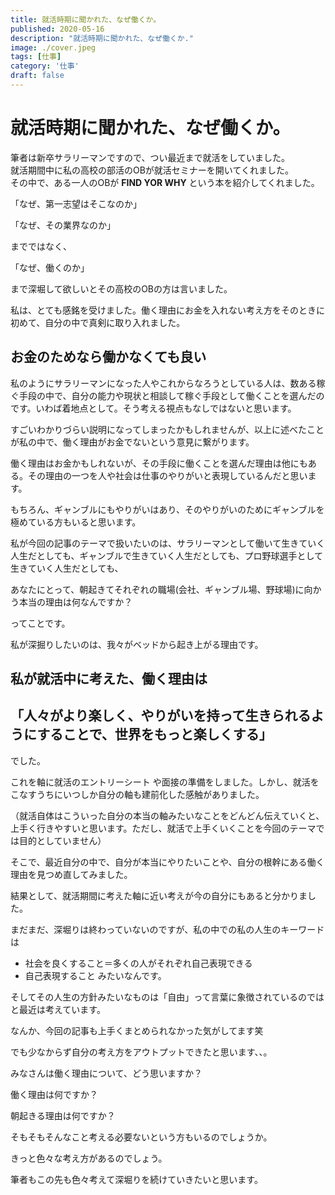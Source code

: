```yaml
---
title: 就活時期に聞かれた、なぜ働くか。 
published: 2020-05-16
description: "就活時期に聞かれた、なぜ働くか."
image: ./cover.jpeg
tags: [仕事]
category: '仕事'
draft: false
---
```

# 就活時期に聞かれた、なぜ働くか。

筆者は新卒サラリーマンですので、つい最近まで就活をしていました。\
就活期間中に私の高校の部活のOBが就活セミナーを開いてくれました。\
その中で、ある一人のOBが **FIND YOR WHY** という本を紹介してくれました。

「なぜ、第一志望はそこなのか」

「なぜ、その業界なのか」

までではなく、

「なぜ、働くのか」

まで深堀して欲しいとその高校のOBの方は言いました。

私は、とても感銘を受けました。働く理由にお金を入れない考え方をそのときに初めて、自分の中で真剣に取り入れました。

## お金のためなら働かなくても良い

私のようにサラリーマンになった人やこれからなろうとしている人は、数ある稼ぐ手段の中で、自分の能力や現状と相談して稼ぐ手段として働くことを選んだのです。いわば着地点として。そう考える視点もなしではないと思います。

すごいわかりづらい説明になってしまったかもしれませんが、以上に述べたことが私の中で、働く理由がお金でないという意見に繋がります。

働く理由はお金かもしれないが、その手段に働くことを選んだ理由は他にもある。その理由の一つを人や社会は仕事のやりがいと表現しているんだと思います。

もちろん、ギャンブルにもやりがいはあり、そのやりがいのためにギャンブルを極めている方もいると思います。

私が今回の記事のテーマで扱いたいのは、サラリーマンとして働いて生きていく人生だとしても、ギャンブルで生きていく人生だとしても、プロ野球選手として生きていく人生だとしても、

あなたにとって、朝起きてそれぞれの職場(会社、ギャンブル場、野球場)に向かう本当の理由は何なんですか？

ってことです。

私が深掘りしたいのは、我々がベッドから起き上がる理由です。

## 私が就活中に考えた、働く理由は
## 「人々がより楽しく、やりがいを持って生きられるようにすることで、世界をもっと楽しくする」

でした。

これを軸に就活のエントリーシート や面接の準備をしました。しかし、就活をこなすうちにいつしか自分の軸も建前化した感触がありました。

（就活自体はこういった自分の本当の軸みたいなことをどんどん伝えていくと、上手く行きやすいと思います。ただし、就活で上手くいくことを今回のテーマでは目的としていません）

そこで、最近自分の中で、自分が本当にやりたいことや、自分の根幹にある働く理由を見つめ直してみました。

結果として、就活期間に考えた軸に近い考えが今の自分にもあると分かりました。

まだまだ、深堀りは終わっていないのですが、私の中での私の人生のキーワードは
- 社会を良くすること＝多くの人がそれぞれ自己表現できる
- 自己表現すること
みたいなんです。

そしてその人生の方針みたいなものは「自由」って言葉に象徴されているのではと最近は考えています。

なんか、今回の記事も上手くまとめられなかった気がしてます笑

でも少なからず自分の考え方をアウトプットできたと思います、、。

みなさんは働く理由について、どう思いますか？

働く理由は何ですか？

朝起きる理由は何ですか？

そもそもそんなこと考える必要ないという方もいるのでしょうか。

きっと色々な考え方があるのでしょう。

筆者もこの先も色々考えて深堀りを続けていきたいと思います。
